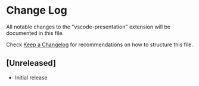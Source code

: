 # Change Log

All notable changes to the "vscode-presentation" extension will be documented in this file.

Check [Keep a Changelog](http://keepachangelog.com/) for recommendations on how to structure this file.

## [Unreleased]

- Initial release